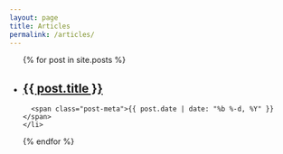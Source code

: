 ```yaml
---
layout: page
title: Articles
permalink: /articles/
---
```


<ul class="post-list">
  {% for post in site.posts %}
    <li>
      <h2>
        <a class="post-link" href="{{ post.url | prepend: site.baseurl }}">{{ post.title }}</a>
      </h2>
    
      <span class="post-meta">{{ post.date | date: "%b %-d, %Y" }}</span>
    </li>
  {% endfor %}
</ul>
